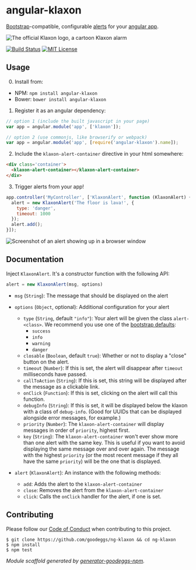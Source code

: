 # angular-klaxon

[Bootstrap](http://getbootstrap.com/)-compatible, configurable [alerts](http://getbootstrap.com/components/#alerts) for your [angular app](https://angularjs.org/).

![The official Klaxon logo, a cartoon Klaxon alarm](https://raw.github.com/goodeggs/angular-klaxon/master/doc/klaxon.png)

[![Build Status](http://img.shields.io/travis/goodeggs/ng-klaxon.svg?style=flat-square)](https://travis-ci.org/goodeggs/ng-klaxon)
[![MIT License](http://img.shields.io/badge/license-MIT-blue.svg?style=flat-square)](https://github.com/goodeggs/angular-klaxon/blob/master/LICENSE.md)

## Usage

0. Install from:

  - NPM: `npm install angular-klaxon`
  - Bower: `bower install angular-klaxon`

1. Register it as an angular dependency:

  ```javascript
  // option 1 (include the built javascript in your page)
  var app = angular.module('app', ['klaxon']);

  // option 2 (use commonjs, like browserify or webpack)
  var app = angular.module('app', [require('angular-klaxon').name]);
  ```

2. Include the `klaxon-alert-container` directive in your html somewhere:

  ```html
  <div class='container'>
    <klaxon-alert-container></klaxon-alert-container>
  </div>
  ```

3. Trigger alerts from your app!

  ```javascript
  app.controller('MyController', ['KlaxonAlert', function (KlaxonAlert) {
    alert = new KlaxonAlert('The floor is lava!', {
      type: 'danger',
      timeout: 1000
    });
    alert.add();
  }]);
  ```

  ![Screenshot of an alert showing up in a browser window](https://raw.github.com/goodeggs/angular-klaxon/master/doc/demo.png)

## Documentation

Inject `KlaxonAlert`. It's a constructor function with the following API:

```js
alert = new KlaxonAlert(msg, options)
```

- `msg` (`String`): The message that should be displayed on the alert
- `options` (`Object`, optional): Additional configuration for your alert
  - `type` (`String`, default `"info"`): Your alert will be given the class
    `alert-<class>`. We recommend you use one of the [bootstrap
    defaults](http://getbootstrap.com/components/#alerts):
    - `success`
    - `info`
    - `warning`
    - `danger`
  - `closable` (`Boolean`, default `true`): Whether or not to display a "close"
    button on the alert.
  - `timeout` (`Number`): If this is set, the alert will disappear after
    `timeout` milliseconds have passed.
  - `callToAction` (`String`): If this is set, this string will be displayed
    after the message as a clickable link.
  - `onClick` (`Function`): If this is set, clicking on the alert will call this
    function.
  - `debugInfo` (`String`): If this is set, it will be displayed below the
    klaxon with a class of `debug-info`. (Good for UUIDs that can be displayed
    alongside error messages, for example.)
  - `priority` (`Number`): The `klaxon-alert-container` will display messages in
    order of `priority`, highest first.
  - `key` (`String`): The `klaxon-alert-container` won't ever show more than one
    alert with the same key. This is useful if you want to avoid displaying the
    same message over and over again. The message with the highest `priority`
    (or the most recent message if they all have the same `priority`) will be the
    one that is displayed.

- `alert` (`KlaxonAlert`): An instance with the following methods:
  - `add`: Adds the alert to the `klaxon-alert-container`
  - `close`: Removes the alert from the `klaxon-alert-container`
  - `click`: Calls the `onClick` handler for the alert, if one is set.

## Contributing

Please follow our [Code of Conduct](https://github.com/goodeggs/mongoose-webdriver/blob/master/CODE_OF_CONDUCT.md)
when contributing to this project.

```
$ git clone https://github.com/goodeggs/ng-klaxon && cd ng-klaxon
$ npm install
$ npm test
```

_Module scaffold generated by [generator-goodeggs-npm](https://github.com/goodeggs/generator-goodeggs-npm)._
